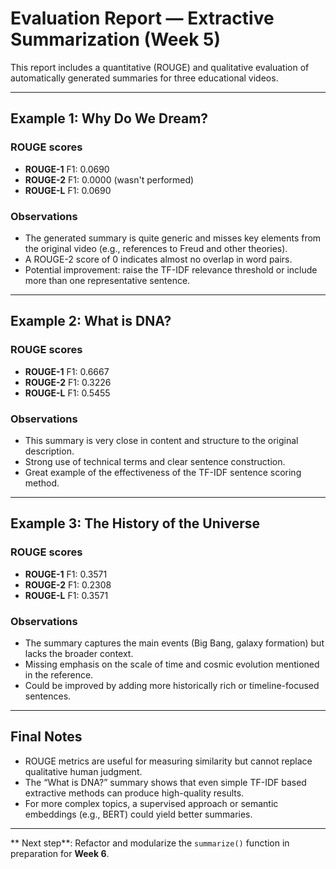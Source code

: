 #  Evaluation Report — Extractive Summarization (Week 5)

This report includes a quantitative (ROUGE) and qualitative evaluation of automatically generated summaries for three educational videos.

---

##  Example 1: Why Do We Dream?

### ROUGE scores
- **ROUGE-1** F1: 0.0690
- **ROUGE-2** F1: 0.0000 (wasn't performed)
- **ROUGE-L** F1: 0.0690

### Observations
-  The generated summary is quite generic and misses key elements from the original video (e.g., references to Freud and other theories).
-  A ROUGE-2 score of 0 indicates almost no overlap in word pairs.
-  Potential improvement: raise the TF-IDF relevance threshold or include more than one representative sentence.

---

##  Example 2: What is DNA?

### ROUGE scores
- **ROUGE-1** F1: 0.6667
- **ROUGE-2** F1: 0.3226
- **ROUGE-L** F1: 0.5455

### Observations
-  This summary is very close in content and structure to the original description.
-  Strong use of technical terms and clear sentence construction.
-  Great example of the effectiveness of the TF-IDF sentence scoring method.

---

##  Example 3: The History of the Universe

### ROUGE scores
- **ROUGE-1** F1: 0.3571
- **ROUGE-2** F1: 0.2308
- **ROUGE-L** F1: 0.3571

### Observations
-  The summary captures the main events (Big Bang, galaxy formation) but lacks the broader context.
-  Missing emphasis on the scale of time and cosmic evolution mentioned in the reference.
-  Could be improved by adding more historically rich or timeline-focused sentences.

---

##  Final Notes

- ROUGE metrics are useful for measuring similarity but cannot replace qualitative human judgment.
- The “What is DNA?” summary shows that even simple TF-IDF based extractive methods can produce high-quality results.
- For more complex topics, a supervised approach or semantic embeddings (e.g., BERT) could yield better summaries.

---

** Next step**: Refactor and modularize the `summarize()` function in preparation for **Week 6**.

